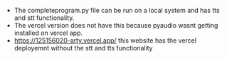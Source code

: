 - The completeprogram.py file can be run on a local system and has tts and stt functionality.
- The vercel version does not have this because pyaudio wasnt getting installed on vercel app.
- https://125156020-arty.vercel.app/   this website has the vercel deployemnt without the stt and tts functionality 
